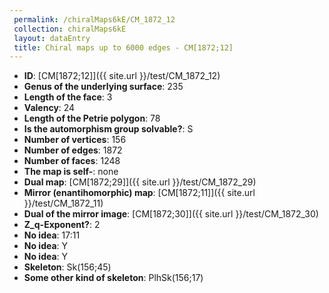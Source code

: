 ```yaml
--- 
 permalink: /chiralMaps6kE/CM_1872_12 
 collection: chiralMaps6kE
 layout: dataEntry
 title: Chiral maps up to 6000 edges - CM[1872;12]
---
```


- **ID**: [CM[1872;12]]({{ site.url }}/test/CM_1872_12)
- **Genus of the underlying surface**: 235
- **Length of the face**: 3
- **Valency**: 24
- **Length of the Petrie polygon**: 78
- **Is the automorphism group solvable?**: S
- **Number of vertices**: 156
- **Number of edges**: 1872
- **Number of faces**: 1248
- **The map is self-**: none
- **Dual map**: [CM[1872;29]]({{ site.url }}/test/CM_1872_29)
- **Mirror (enantihomorphic) map**: [CM[1872;11]]({{ site.url }}/test/CM_1872_11)
- **Dual of the mirror image**: [CM[1872;30]]({{ site.url }}/test/CM_1872_30)
- **Z_q-Exponent?**: 2
- **No idea**:  17:11
- **No idea**: Y
- **No idea**: Y
- **Skeleton**: Sk(156;45)
- **Some other kind of skeleton**: PlhSk(156;17)
